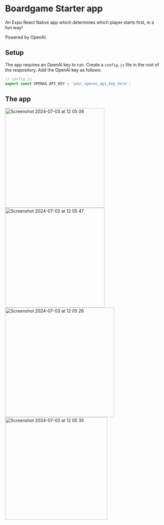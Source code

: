 # Boardgame Starter app
An Expo React Native app which determines which player starts first, in a fun way!

Powered by OpenAI. 


## Setup
The app requires an OpenAI key to run.
Create a `config.js` file in the root of the respository. Add the OpenAI key as follows:

```javascript
// config.js
export const OPENAI_API_KEY = 'your_openai_api_key_here';
```

## The app
<img width="322" alt="Screenshot 2024-07-03 at 12 05 08" src="https://github.com/nenanen/boardgame-starter/assets/21357116/633b4cd1-710f-4093-b012-428df9910366">
<img width="323" alt="Screenshot 2024-07-03 at 12 05 47" src="https://github.com/nenanen/boardgame-starter/assets/21357116/10187870-a339-4796-84e4-7d059ace0b0d">
<img width="354" alt="Screenshot 2024-07-03 at 12 05 26" src="https://github.com/nenanen/boardgame-starter/assets/21357116/568f18d7-8398-4a37-b9d3-263dac96a7b5">
<img width="332" alt="Screenshot 2024-07-03 at 12 05 35" src="https://github.com/nenanen/boardgame-starter/assets/21357116/14a12032-ad8a-4906-ae90-30490482a4de">
